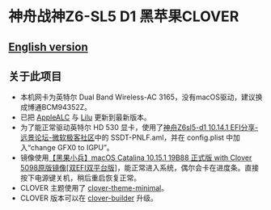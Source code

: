 # 神舟战神Z6-SL5 D1 黑苹果CLOVER

## [English version](https://github.com/Measureless/Hackintosh_Hasee_Z6-SL5D1/blob/master/README.md)

## 关于此项目
- 本机网卡为英特尔 Dual Band Wireless-AC 3165，没有macOS驱动，建议换成博通BCM94352Z。
- 已把 [AppleALC](https://github.com/acidanthera/AppleALC/releases) 与 [Lilu](https://github.com/acidanthera/Lilu/releases) 更新到最新版本。
- 为了能正常驱动英特尔 HD 530 显卡，使用了[神舟Z6sl5-d1 10.14.1 EFI分享-远景论坛-微软极客社区](http://bbs.pcbeta.com/forum.php?mod=viewthread&tid=1800126)中的 SSDT-PNLF.aml，并在 config.plist 中加入“change GFX0 to IGPU”。
- 镜像使用[【黑果小兵】macOS Catalina 10.15.1 19B88 正式版 with Clover 5098原版镜像[双EFI双平台版]](https://blog.daliansky.net/macOS-Catalina-10.15.1-19B88-Release-version-with-Clover-5098-original-image-Double-EFI-Version.html#more)，能正常进入系统，偶尔会卡在进度条。直接按下电源键关机，稍后重启恢复正常。
- CLOVER 主题使用了 [clover-theme-minimal](https://github.com/al3xtjames/clover-theme-minimal)。
- CLOVER 版本可以在 [clover-builder](https://github.com/Dids/clover-builder/releases) 升级。